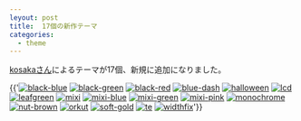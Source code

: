 ```yaml
---
leyout: post
title:  17個の新作テーマ
categories:
  - theme
---
```

[kosakaさん](http://tnat.net/diary/)によるテーマが17個、新規に追加になりました。

{{'<a href="/theme.sample.rhtml?theme=black-blue"><img src="/theme.image/black-blue.jpg" alt="black-blue" style="border: 0px"></a>
<a href="/theme.sample.rhtml?theme=black-green"><img src="/theme.image/black-green.jpg" alt="black-green" style="border: 0px"></a>
<a href="/theme.sample.rhtml?theme=black-red"><img src="/theme.image/black-red.jpg" alt="black-red" style="border: 0px"></a>
<a href="/theme.sample.rhtml?theme=blue-dash"><img src="/theme.image/blue-dash.jpg" alt="blue-dash" style="border: 0px"></a>
<a href="/theme.sample.rhtml?theme=halloween"><img src="/theme.image/halloween.jpg" alt="halloween" style="border: 0px"></a>
<a href="/theme.sample.rhtml?theme=lcd"><img src="/theme.image/lcd.jpg" alt="lcd" style="border: 0px"></a>
<a href="/theme.sample.rhtml?theme=leafgreen"><img src="/theme.image/leafgreen.jpg" alt="leafgreen" style="border: 0px"></a>
<a href="/theme.sample.rhtml?theme=mixi"><img src="/theme.image/mixi.jpg" alt="mixi" style="border: 0px"></a>
<a href="/theme.sample.rhtml?theme=mixi-blue"><img src="/theme.image/mixi-blue.jpg" alt="mixi-blue" style="border: 0px"></a>
<a href="/theme.sample.rhtml?theme=mixi-green"><img src="/theme.image/mixi-green.jpg" alt="mixi-green" style="border: 0px"></a>
<a href="/theme.sample.rhtml?theme=mixi-pink"><img src="/theme.image/mixi-pink.jpg" alt="mixi-pink" style="border: 0px"></a>
<a href="/theme.sample.rhtml?theme=monochrome"><img src="/theme.image/monochrome.jpg" alt="monochrome" style="border: 0px"></a>
<a href="/theme.sample.rhtml?theme=nut-brown"><img src="/theme.image/nut-brown.jpg" alt="nut-brown" style="border: 0px"></a>
<a href="/theme.sample.rhtml?theme=orkut"><img src="/theme.image/orkut.jpg" alt="orkut" style="border: 0px"></a>
<a href="/theme.sample.rhtml?theme=soft-gold"><img src="/theme.image/soft-gold.jpg" alt="soft-gold" style="border: 0px"></a>
<a href="/theme.sample.rhtml?theme=te"><img src="/theme.image/te.jpg" alt="te" style="border: 0px"></a>
<a href="/theme.sample.rhtml?theme=widthfix"><img src="/theme.image/widthfix.jpg" alt="widthfix" style="border: 0px"></a>'}}

